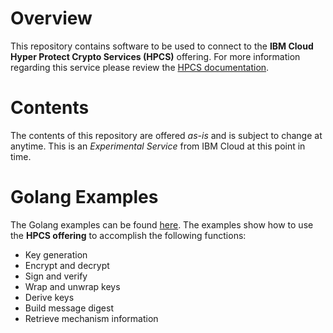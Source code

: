 # Overview

This repository contains software to be used to connect to the **IBM Cloud Hyper Protect Crypto Services (HPCS)**  offering. For more information regarding this service please review the [HPCS documentation](https://cloud.ibm.com/docs/services/hs-crypto?topic=hs-crypto-get-started).

# Contents

The contents of this repository are offered *as-is* and is subject to change at anytime. This is an *Experimental Service* from IBM Cloud at this point in time.

# Golang Examples

The Golang examples can be found [here](golang/README.md). The examples show how to use the **HPCS offering** to accomplish the following functions:

* Key generation
* Encrypt and decrypt
* Sign and verify
* Wrap and unwrap keys
* Derive keys
* Build message digest
* Retrieve mechanism information
